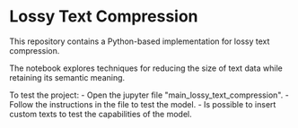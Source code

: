 # Lossy Text Compression  
This repository contains a Python-based implementation for lossy text compression. 

The notebook explores techniques for reducing the size of text data while retaining its semantic meaning.

To test the project:
	- Open the jupyter file "main_lossy_text_compression".
 	- Follow the instructions in the file to test the model.
  	- Is possible to insert custom texts to test the capabilities of the model.
